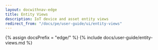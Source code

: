 ```yaml
---
layout: docwithnav-edge
title: Entity Views
description: IoT device and asset entity views
redirect_from: "/docs/pe/user-guide/ui/entity-views"
---
```


{% assign docsPrefix = "edge/" %}
{% include docs/user-guide/entity-views.md %}
